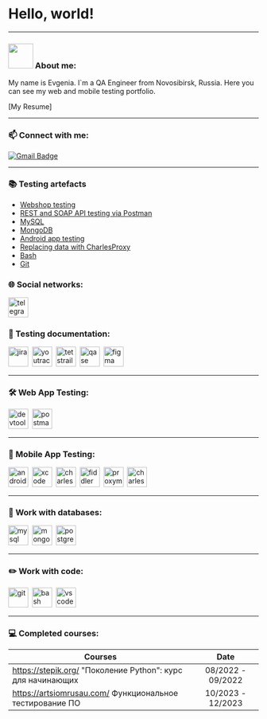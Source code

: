 # Hello, world!

---

### <img src="https://media.giphy.com/media/VgCDAzcKvsR6OM0uWg/giphy.gif" width="50"> About me:

My name is Evgenia. I`m a QA Engineer from Novosibirsk, Russia. Here you can see my web and mobile testing portfolio.

  [My Resume]

---

### 📫 Connect with me:

[![Gmail Badge](https://img.shields.io/badge/-Gmail-red?style=flat&logo=Gmail&logoColor=white)](mailto:evgeniabuksha@gmail.com)

---

### 📚 Testing artefacts

<p> 
 <ul>
<li>  <a href="https://github.com/buksha-evgenia/web_testing">Webshop testing</a>  </li>
<li>  <a href="https://github.com/buksha-evgenia/api-testing"> REST and SOAP API testing via Postman </a>   </li>
<li> <a href="https://github.com/buksha-evgenia/SQL">MySQL</a>   </li>
<li>  <a href="https://github.com/buksha-evgenia/MongoDB">MongoDB</a>  </li>
<li>  <a href="https://github.com/buksha-evgenia/mobile_testing"> Android app testing</a>   </li>
<li> <a href="https://github.com/buksha-evgenia/Charles-Proxy">Replacing data with CharlesProxy</a>  </li>
<li> <a href="https://github.com/buksha-evgenia/bash"> Bash </a>  </li>
<li> <a href="https://github.com/buksha-evgenia/git"> Git </a> </li>
</ul>
</p>

### 🌐 Social networks:

 <div id="badges">
    <a href="https://t.me/zhenya1326" target="_blank">
      <img src="https://cdn-icons-png.flaticon.com/512/2111/2111646.png" width="40" height="40" alt="telegram" />
    </a>
  </div>

### 📁 Testing documentation:

<div>
  <img src="https://cdn.jsdelivr.net/gh/devicons/devicon/icons/jira/jira-original.svg" title="jira" alt="jira" width="40" height="40"/>&nbsp
  <img src="https://upload.wikimedia.org/wikipedia/commons/thumb/8/8d/YouTrack_Icon.svg/1024px-YouTrack_Icon.svg.png?20200803082248" title="youtrack" alt="youtrack" width="40" height="40"/>&nbsp
  <img src="https://codahosted.io/packs/21236/unversioned/assets/LOGO/ba1091c59bab89cd2fd0f289622731fe16113d7b00905abe64759c313a4b73b76c1b0426076ed76cb74752234c734131df46992d5b8b48fc13e264240e4f7119f736cfeb64df36ded54b5cbf6198b9cadedf18dd0cac5c7dbcd16e6336c29363cd1292ba" title="testrail" alt="tetstrail" width="40" height="40"/>&nbsp
  <img src="https://luna1.co/eb0187.png" title="qase" alt="qase" width="40" height="40"/>&nbsp
  <img src="https://cdn.jsdelivr.net/gh/devicons/devicon/icons/figma/figma-original.svg" title="figma" alt="figma" width="40" height="40"/>&nbsp
</div>

---

### 🛠 Web App Testing:

<div>
  <img src="https://d33wubrfki0l68.cloudfront.net/38b5c953a4667366685d55db55d057c86db1fc54/a0fdc/static/acae6b24d940347661ca901ea07f47c1/chrome-dev-logo-icon.png" title="devtools" alt="devtools" width="40" height="40"/>&nbsp
  <img src="https://seeklogo.com/images/P/postman-logo-0087CA0D15-seeklogo.com.png" title="postman" alt="postman" width="40" height="40"/>&nbsp
</div>

---

### 📱 Mobile App Testing:

<div>
  <img src="https://cdn.jsdelivr.net/gh/devicons/devicon/icons/androidstudio/androidstudio-original.svg" title="android-studio" alt="android-studio" width="40" height="40"/>&nbsp
  <img src="https://cdn.jsdelivr.net/gh/devicons/devicon/icons/xcode/xcode-original.svg" title="xcode" alt="xcode" width="40" height="40"/>&nbsp
  <img src="https://cdn.icon-icons.com/icons2/3053/PNG/512/charles_proxy_macos_bigsur_icon_190302.png" title="charles-proxy" alt="charles-proxy" width="40" height="40"/>&nbsp
  <img src="https://www.megaleechers.com/storage/Fiddler-Everywhere-Icon.png" title="fiddler" alt="fiddler" width="40" height="40"/>&nbsp
  <img src="https://is5-ssl.mzstatic.com/image/thumb/Purple115/v4/30/81/5d/30815dd6-1b91-f251-d5db-b1e50e38cf7d/source/200x200bb.jpg" title="proxyman" alt="proxyman" width="40" height="40"/>&nbsp
  <img src="https://encrypted-tbn0.gstatic.com/images?q=tbn:ANd9GcQTYyl_o6IBVDtKXEVaYDzR1TarX6tfZ4bExoVDeM_t3RTJpFZBKQCVx5R4UnisU-WcwYM&usqp=CAU" title="charles proxy" alt="charles proxy" width="40" height="40"/>&nbsp
</div>


---

### 💾 Work with databases:

<div>
  <img src="https://cdn.jsdelivr.net/gh/devicons/devicon/icons/mysql/mysql-original.svg" title="mysql" alt="mysql" width="40" height="40"/>&nbsp
  <img src="https://cdn.jsdelivr.net/gh/devicons/devicon/icons/mongodb/mongodb-original.svg" title="mongodb" alt="mongodb" width="40" height="40"/>&nbsp
  <img src="https://cdn.icon-icons.com/icons2/2415/PNG/512/postgresql_plain_wordmark_logo_icon_146390.png" title="postgresql" alt="postgresql" width="40" height="40"/>&nbsp
</div>

---

### ✏️ Work with code:

<div>
  <img src="https://cdn.jsdelivr.net/gh/devicons/devicon/icons/git/git-original.svg" title="git" alt="git" width="40" height="40"/>&nbsp
  <img src="https://upload.wikimedia.org/wikipedia/commons/thumb/4/4b/Bash_Logo_Colored.svg/1024px-Bash_Logo_Colored.svg.png?20180723054350" title="bash" alt="bash" width="40" height="40"/>&nbsp
  <img src="https://cdn.jsdelivr.net/gh/devicons/devicon/icons/vscode/vscode-original.svg" title="vscode" alt="vscode" width="40" height="40"/>&nbsp
  
</div>

---

### 💻 Completed courses:

|                                  Courses                        |   Date            |
| ----------------------------------------------------------------| :---------------: |
| https://stepik.org/ "Поколение Python": курс для начинающих     | 08/2022 - 09/2022 |
| https://artsiomrusau.com/ Функциональное тестирование ПО        | 10/2023 - 12/2023 |
